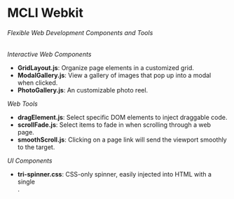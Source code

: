 # MCLI Webkit
###### Flexible Web Development Components and Tools


*Interactive Web Components*
- **GridLayout.js**: Organize page elements in a customized grid.
- **ModalGallery.js**: View a gallery of images that pop up into a modal when clicked.
- **PhotoGallery.js**: An customizable photo reel.

*Web Tools*
- **dragElement.js**: Select specific DOM elements to inject draggable code.
- **scrollFade.js**: Select items to fade in when scrolling through a web page.
- **smoothScroll.js**: Clicking on a page link will send the viewport smoothly to the target.

*UI Components*
- **tri-spinner.css**: CSS-only spinner, easily injected into HTML with a single <div>.
